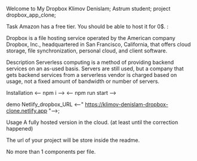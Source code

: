 Welcome to My Dropbox
Klimov Denislam; 
Astrum student;
 project dropbox_app_clone;

Task
Amazon has a free tier. You should be able to host it for 0$. :

Dropbox is a file hosting service operated by the American company Dropbox, Inc., headquartered in San Francisco, California, that offers cloud storage, file synchronization, personal cloud, and client software.

Description
Serverless computing is a method of providing backend services on an as-used basis. Servers are still used, but a company that gets backend services from a serverless vendor is charged based on usage, not a fixed amount of bandwidth or number of servers.

Installation
<-- npm i --> 
<-- npm run start -->

demo
Netlify_dropbox_URL <--" https://klimov-denislam-dropbox-clone.netlify.app  "-->;

Usage
A fully hosted version in the cloud. (at least until the correction happened)

The url of your project will be store inside the readme.

No more than 1 components per file.
